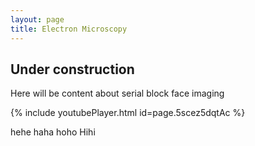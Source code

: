 ```yaml
---
layout: page
title: Electron Microscopy
---
```


## Under construction ##

Here will be content about serial block face imaging 

{% include youtubePlayer.html id=page.5scez5dqtAc %}

hehe haha hoho Hihi